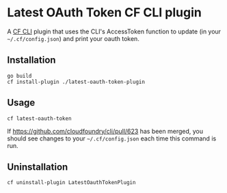 # Latest OAuth Token CF CLI plugin

A [CF CLI](https://github.com/cloudfoundry/cli) plugin that uses the CLI's
AccessToken function to update (in your `~/.cf/config.json`) and print your
oauth token.

## Installation

```
go build
cf install-plugin ./latest-oauth-token-plugin
```

## Usage

```
cf latest-oauth-token
```

If https://github.com/cloudfoundry/cli/pull/623 has been merged, you should see changes to your `~/.cf/config.json` each time this command is
run.

## Uninstallation

```
cf uninstall-plugin LatestOauthTokenPlugin
```
